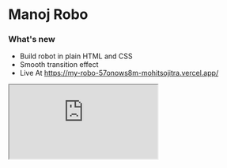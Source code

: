 # Manoj Robo

### What's new

- Build robot in plain HTML and CSS
- Smooth transition effect
- Live At https://my-robo-57onows8m-mohitsojitra.vercel.app/


<iframe src="https://my-robo-57onows8m-mohitsojitra.vercel.app" title="My Robo"></iframe>


